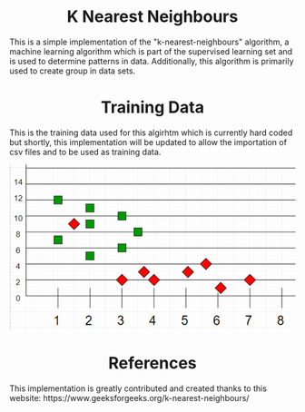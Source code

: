 <h1 align="center">K Nearest Neighbours</h1>
This is a simple implementation of the "k-nearest-neighbours" algorithm, a machine learning algorithm which is part of the supervised learning set and is used to determine patterns in data. Additionally, this algorithm is primarily used to create group in data sets.

<h1 align="center">Training Data</h1>
This is the training data used for this algirhtm which is currently hard coded but shortly, this implementation will be updated to allow the importation of csv files and to be used as training data.

![name-of-you-image](https://github.com/sababot/k-nearest-neighbours/blob/master/training-data.png)

<h1 align="center">References</h1>
This implementation is greatly contributed and created thanks to this website: https://www.geeksforgeeks.org/k-nearest-neighbours/
